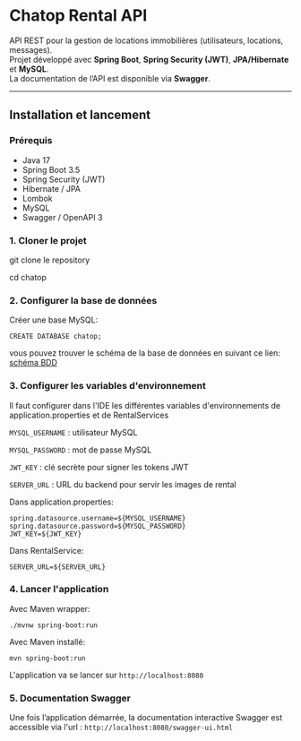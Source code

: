 # Chatop Rental API

API REST pour la gestion de locations immobilières (utilisateurs, locations, messages).  
Projet développé avec **Spring Boot**, **Spring Security (JWT)**, **JPA/Hibernate** et **MySQL**.  
La documentation de l’API est disponible via **Swagger**.

---
## Installation et lancement

### Prérequis

* Java 17
* Spring Boot 3.5
* Spring Security (JWT)
* Hibernate / JPA
* Lombok
* MySQL
* Swagger / OpenAPI 3

### 1. Cloner le projet

git clone le repository

cd chatop

### 2. Configurer la base de données

Créer une base MySQL:
```
CREATE DATABASE chatop;
```

vous pouvez trouver le schéma de la base de données en suivant ce lien: [schéma BDD](https://github.com/MaylisL/Developpez-le-back-end-en-utilisant-Java-et-Spring/blob/main/ressources/sql/script.sql)

### 3. Configurer les variables d'environnement

Il faut configurer dans l'IDE les différentes variables d'environnements de application.properties et de RentalServices

`MYSQL_USERNAME` : utilisateur MySQL

`MYSQL_PASSWORD` : mot de passe MySQL

`JWT_KEY` : clé secrète pour signer les tokens JWT

`SERVER_URL` : URL du backend pour servir les images de rental 

Dans application.properties:
```
spring.datasource.username=${MYSQL_USERNAME}
spring.datasource.password=${MYSQL_PASSWORD}
JWT_KEY=${JWT_KEY}
```
Dans RentalService:
```
SERVER_URL=${SERVER_URL}
```
### 4. Lancer l'application

Avec Maven wrapper:
```
./mvnw spring-boot:run
```

Avec Maven installé:
```
mvn spring-boot:run
```

L'application va se lancer sur `http://localhost:8080`

### 5. Documentation Swagger

Une fois l’application démarrée, la documentation interactive Swagger est accessible via l'url :
`http://localhost:8080/swagger-ui.html`



